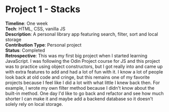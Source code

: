 # Project 1 - Stacks  
**Timeline**: One week  
**Tech**: HTML, CSS, vanilla JS  
**Description**: A personal library app featuring search, filter, sort and local storage  
**Contribution Type**: Personal project  
**Status**: Completed  
**Retrospective**: This was my first big project when I started learning JavaScript. I was following the Odin Project course for JS and this project was to practice using object constructors, but I got really into and came up with extra features to add and had a lot of fun with it. I know a lot of people look back at old code and cringe, but this remains one of my favorite projects because I feel like I did a lot with what little I knew back then. For example, I wrote my own filter method because I didn't know about the built-in method. One day I'd like to go back and refactor and see how much shorter I can make it and maybe add a backend database so it doesn't solely rely on local storage. 
